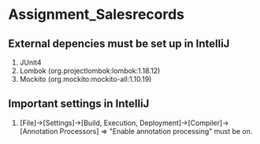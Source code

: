 # Assignment_Salesrecords

## External depencies must be set up in IntelliJ
1. JUnit4
2. Lombok (org.projectlombok:lombok:1.18.12)
3. Mockito (org.mockito:mockito-all:1.10.19)

## Important settings in IntelliJ
1. [File]->[Settings]->[Build, Execution, Deployment]->[Compiler]->[Annotation Processors] => "Enable annotation processing" must be on.


